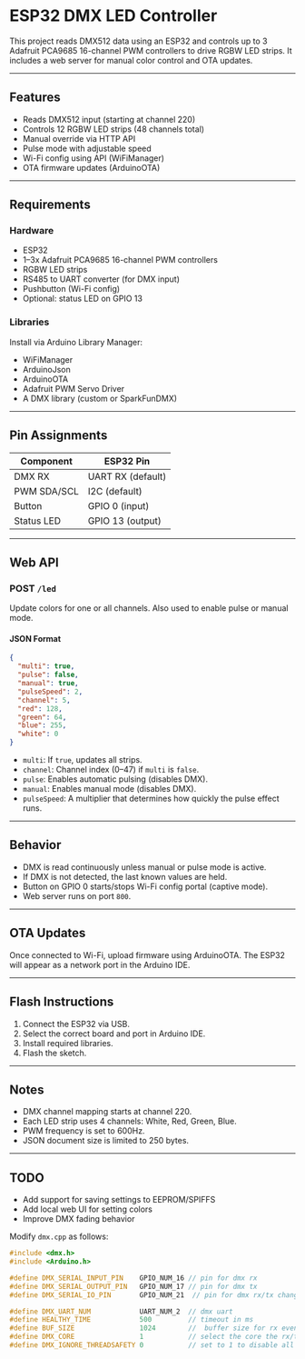 # ESP32 DMX LED Controller

This project reads DMX512 data using an ESP32 and controls up to 3 Adafruit PCA9685 16-channel PWM controllers to drive RGBW LED strips. It includes a web server for manual color control and OTA updates.

---

## Features

- Reads DMX512 input (starting at channel 220)
- Controls 12 RGBW LED strips (48 channels total)
- Manual override via HTTP API
- Pulse mode with adjustable speed
- Wi-Fi config using API (WiFiManager)
- OTA firmware updates (ArduinoOTA)

---

## Requirements

### Hardware

- ESP32
- 1–3x Adafruit PCA9685 16-channel PWM controllers
- RGBW LED strips
- RS485 to UART converter (for DMX input)
- Pushbutton (Wi-Fi config)
- Optional: status LED on GPIO 13

### Libraries

Install via Arduino Library Manager:

- WiFiManager
- ArduinoJson
- ArduinoOTA
- Adafruit PWM Servo Driver
- A DMX library (custom or SparkFunDMX)

---

## Pin Assignments

| Component     | ESP32 Pin        |
|---------------|------------------|
| DMX RX        | UART RX (default)|
| PWM SDA/SCL   | I2C (default)    |
| Button        | GPIO 0 (input)   |
| Status LED    | GPIO 13 (output) |

---

## Web API

### POST `/led`

Update colors for one or all channels. Also used to enable pulse or manual mode.

#### JSON Format

```json
{
  "multi": true,
  "pulse": false,
  "manual": true,
  "pulseSpeed": 2,
  "channel": 5,
  "red": 128,
  "green": 64,
  "blue": 255,
  "white": 0
}

```

- `multi`: If `true`, updates all strips.
- `channel`: Channel index (0–47) if `multi` is `false`.
- `pulse`: Enables automatic pulsing (disables DMX).
- `manual`: Enables manual mode (disables DMX).
- `pulseSpeed`: A multiplier that determines how quickly the pulse effect runs.
---

## Behavior

- DMX is read continuously unless manual or pulse mode is active.
- If DMX is not detected, the last known values are held.
- Button on GPIO 0 starts/stops Wi-Fi config portal (captive mode).
- Web server runs on port `800`.

---

## OTA Updates

Once connected to Wi-Fi, upload firmware using ArduinoOTA. The ESP32 will appear as a network port in the Arduino IDE.

---

## Flash Instructions

1. Connect the ESP32 via USB.
2. Select the correct board and port in Arduino IDE.
3. Install required libraries.
4. Flash the sketch.

---

## Notes

- DMX channel mapping starts at channel 220.
- Each LED strip uses 4 channels: White, Red, Green, Blue.
- PWM frequency is set to 600Hz.
- JSON document size is limited to 250 bytes.

---

## TODO

- Add support for saving settings to EEPROM/SPIFFS
- Add local web UI for setting colors
- Improve DMX fading behavior


Modify `dmx.cpp` as follows:
```c++
#include <dmx.h>
#include <Arduino.h>

#define DMX_SERIAL_INPUT_PIN    GPIO_NUM_16 // pin for dmx rx
#define DMX_SERIAL_OUTPUT_PIN   GPIO_NUM_17 // pin for dmx tx
#define DMX_SERIAL_IO_PIN       GPIO_NUM_21  // pin for dmx rx/tx change

#define DMX_UART_NUM            UART_NUM_2  // dmx uart
#define HEALTHY_TIME            500         // timeout in ms 
#define BUF_SIZE                1024        //  buffer size for rx events
#define DMX_CORE                1           // select the core the rx/tx thread should run on
#define DMX_IGNORE_THREADSAFETY 0           // set to 1 to disable all threadsafe mechanisms
```